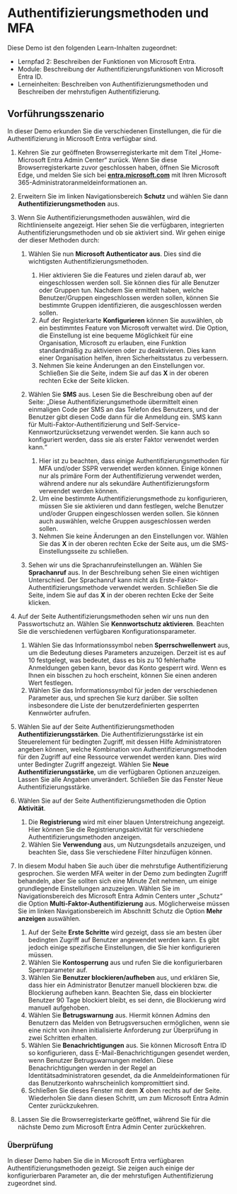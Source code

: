 <!---
---
Demo: Titel: Erkunden Microsoft Entra ID Benutzereinstellungen Lernpfad/Modul/Einheit: Lernpfad: Beschreiben der Funktionen von Microsoft Entra; Modul 2: Beschreiben der Authentifizierungsfunktionen von Microsoft Entra ID; Lerneinheit 3: Beschreiben der Authentifizierungsmethoden und Einheit 4: Beschreiben der mehrstufigen Authentifizierung
---
--->

# Authentifizierungsmethoden und MFA

Diese Demo ist den folgenden Learn-Inhalten zugeordnet:

- Lernpfad 2: Beschreiben der Funktionen von Microsoft Entra.
- Module: Beschreibung der Authentifizierungsfunktionen von Microsoft Entra ID.
- Lerneinheiten: Beschreiben von Authentifizierungsmethoden und Beschreiben der mehrstufigen Authentifizierung.

## Vorführungsszenario

In dieser Demo erkunden Sie die verschiedenen Einstellungen, die für die Authentifizierung in Microsoft Entra verfügbar sind.

1. Kehren Sie zur geöffneten Browserregisterkarte mit dem Titel „Home-Microsoft Entra Admin Center“ zurück.  Wenn Sie diese Browserregisterkarte zuvor geschlossen haben, öffnen Sie Microsoft Edge, und melden Sie sich bei **[entra.microsoft.com](https://entra.microsoft.com)** mit Ihren Microsoft 365-Administratoranmeldeinformationen an.

1. Erweitern Sie im linken Navigationsbereich **Schutz** und wählen Sie dann **Authentifizierungsmethoden** aus.

1. Wenn Sie Authentifizierungsmethoden auswählen, wird die Richtlinienseite angezeigt.  Hier sehen Sie die verfügbaren, integrierten Authentifizierungsmethoden und ob sie aktiviert sind.  Wir gehen einige der dieser Methoden durch:  

    1. Wählen Sie nun **Microsoft Authenticator aus**.  Dies sind die wichtigsten Authentifizierungsmethoden.  
        1. Hier aktivieren Sie die Features und zielen darauf ab, wer eingeschlossen werden soll.  Sie können dies für alle Benutzer oder Gruppen tun. Nachdem Sie ermittelt haben, welche Benutzer/Gruppen eingeschlossen werden sollen, können Sie bestimmte Gruppen identifizieren, die ausgeschlossen werden sollen.  
        1. Auf der Registerkarte **Konfigurieren** können Sie auswählen, ob ein bestimmtes Feature von Microsoft verwaltet wird. Die Option, die Einstellung ist eine bequeme Möglichkeit für eine Organisation, Microsoft zu erlauben, eine Funktion standardmäßig zu aktivieren oder zu deaktivieren. Dies kann einer Organisation helfen, ihren Sicherheitsstatus zu verbessern.
        1. Nehmen Sie keine Änderungen an den Einstellungen vor. Schließen Sie die Seite, indem Sie auf das **X** in der oberen rechten Ecke der Seite klicken.

    1. Wählen Sie **SMS** aus.  Lesen Sie die Beschreibung oben auf der Seite: „Diese Authentifizierungsmethode übermittelt einen einmaligen Code per SMS an das Telefon des Benutzers, und der Benutzer gibt diesen Code dann für die Anmeldung ein. SMS kann für Multi-Faktor-Authentifizierung und Self-Service-Kennwortzurücksetzung verwendet werden. Sie kann auch so konfiguriert werden, dass sie als erster Faktor verwendet werden kann.“
        1. Hier ist zu beachten, dass einige Authentifizierungsmethoden für MFA und/oder SSPR verwendet werden können.  Einige können nur als primäre Form der Authentifizierung verwendet werden, während andere nur als sekundäre Authentifizierungsform verwendet werden können.
        1. Um eine bestimmte Authentifizierungsmethode zu konfigurieren, müssen Sie sie aktivieren und dann festlegen, welche Benutzer und/oder Gruppen eingeschlossen werden sollen.  Sie können auch auswählen, welche Gruppen ausgeschlossen werden sollen.
        1. Nehmen Sie keine Änderungen an den Einstellungen vor.  Wählen Sie das **X** in der oberen rechten Ecke der Seite aus, um die SMS-Einstellungsseite zu schließen.  
    1. Sehen wir uns die Sprachanrufeinstellungen an.  Wählen Sie **Sprachanruf** aus. In der Beschreibung sehen Sie einen wichtigen Unterschied.  Der Sprachanruf kann nicht als Erste-Faktor-Authentifizierungsmethode verwendet werden. Schließen Sie die Seite, indem Sie auf das **X** in der oberen rechten Ecke der Seite klicken.

 
1. Auf der Seite Authentifizierungsmethoden sehen wir uns nun den Passwortschutz an. Wählen Sie **Kennwortschutz aktivieren**.  Beachten Sie die verschiedenen verfügbaren Konfigurationsparameter.  
    1. Wählen Sie das Informationssymbol neben **Sperrschwellenwert** aus, um die Bedeutung dieses Parameters anzuzeigen.  Derzeit ist es auf 10 festgelegt, was bedeutet, dass es bis zu 10 fehlerhafte Anmeldungen geben kann, bevor das Konto gesperrt wird.  Wenn es Ihnen ein bisschen zu hoch erscheint, können Sie einen anderen Wert festlegen.
    1. Wählen Sie das Informationssymbol für jeden der verschiedenen Parameter aus, und sprechen Sie kurz darüber.  Sie sollten insbesondere die Liste der benutzerdefinierten gesperrten Kennwörter aufrufen.

1. Wählen Sie auf der Seite Authentifizierungsmethoden **Authentifizierungsstärken**.  Die Authentifizierungsstärke ist ein Steuerelement für bedingten Zugriff, mit dessen Hilfe Administratoren angeben können, welche Kombination von Authentifizierungsmethoden für den Zugriff auf eine Ressource verwendet werden kann. Dies wird unter Bedingter Zugriff angezeigt.  Wählen Sie **Neue Authentifizierungsstärke**, um die verfügbaren Optionen anzuzeigen. Lassen Sie alle Angaben unverändert.  Schließen Sie das Fenster Neue Authentifizierungsstärke.

1. Wählen Sie auf der Seite Authentifizierungsmethoden die Option **Aktivität**.
    1. Die **Registrierung** wird mit einer blauen Unterstreichung angezeigt.  Hier können Sie die Registrierungsaktivität für verschiedene Authentifizierungsmethoden anzeigen.
    1. Wählen Sie **Verwendung** aus, um Nutzungsdetails anzuzeigen, und beachten Sie, dass Sie verschiedene Filter hinzufügen können.

1. In diesem Modul haben Sie auch über die mehrstufige Authentifizierung gesprochen. Sie werden MFA weiter in der Demo zum bedingten Zugriff behandeln, aber Sie sollten sich eine Minute Zeit nehmen, um einige grundlegende Einstellungen anzuzeigen.  Wählen Sie im Navigationsbereich des Microsoft Entra Admin Centers unter „Schutz“ die Option **Multi-Faktor-Authentifizierung** aus.  Möglicherweise müssen Sie im linken Navigationsbereich im Abschnitt Schutz die Option **Mehr anzeigen** auswählen.
    1. Auf der Seite **Erste Schritte** wird gezeigt, dass sie am besten über bedingten Zugriff auf Benutzer angewendet werden kann. Es gibt jedoch einige spezifische Einstellungen, die Sie hier konfigurieren müssen.
    1. Wählen Sie **Kontosperrung** aus und rufen Sie die konfigurierbaren Sperrparameter auf.
    1. Wählen Sie **Benutzer blockieren/aufheben** aus, und erklären Sie, dass hier ein Administrator Benutzer manuell blockieren bzw. die Blockierung aufheben kann.  Beachten Sie, dass ein blockierter Benutzer 90 Tage blockiert bleibt, es sei denn, die Blockierung wird manuell aufgehoben.
    1. Wählen Sie **Betrugswarnung** aus.  Hiermit können Admins den Benutzern das Melden von Betrugsversuchen ermöglichen, wenn sie eine nicht von ihnen initialisierte Anforderung zur Überprüfung in zwei Schritten erhalten.
    1. Wählen Sie **Benachrichtigungen** aus.  Sie können Microsoft Entra ID so konfigurieren, dass E-Mail-Benachrichtigungen gesendet werden, wenn Benutzer Betrugswarnungen melden. Diese Benachrichtigungen werden in der Regel an Identitätsadministratoren gesendet, da die Anmeldeinformationen für das Benutzerkonto wahrscheinlich kompromittiert sind.
    1. Schließen Sie dieses Fenster mit dem **X** oben rechts auf der Seite.  Wiederholen Sie dann diesen Schritt, um zum Microsoft Entra Admin Center zurückzukehren.

1. Lassen Sie die Browserregisterkarte geöffnet, während Sie für die nächste Demo zum Microsoft Entra Admin Center zurückkehren.

### Überprüfung

In dieser Demo haben Sie die in Microsoft Entra verfügbaren Authentifizierungsmethoden gezeigt.  Sie zeigen auch einige der konfigurierbaren Parameter an, die der mehrstufigen Authentifizierung zugeordnet sind.
